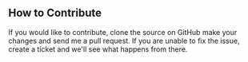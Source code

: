 How to Contribute
-------------------

If you would like to contribute, clone the source on GitHub make your changes and send me a pull request. If you are unable to fix the issue, create a ticket and we'll see what happens from there.